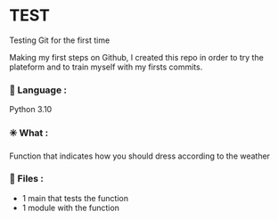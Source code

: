 # TEST
Testing Git for the first time

Making my first steps on Github, I created this repo in order to try the plateform and to train myself with my firsts commits. 

### :triangular_flag_on_post: Language :
Python 3.10

### :eight_spoked_asterisk: What :
Function that indicates how you should dress according to the weather

### :open_file_folder: Files : 
- 1 main that tests the function 
- 1 module with the function
